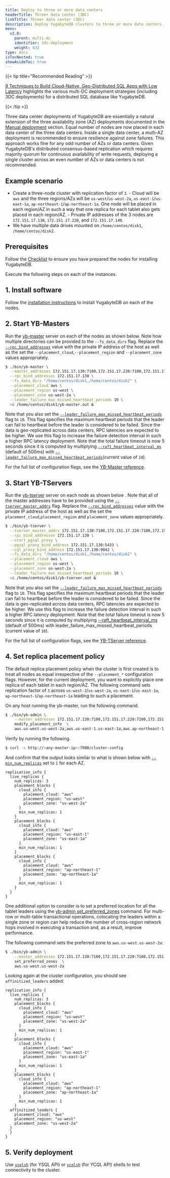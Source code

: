 ```yaml
---
title: Deploy to three or more data centers
headerTitle: Three+ data center (3DC)
linkTitle: Three+ data center (3DC)
description: Deploy YugabyteDB clusters to three or more data centers.
menu:
  v2.8:
    parent: multi-dc
    identifier: 3dc-deployment
    weight: 632
type: docs
isTocNested: true
showAsideToc: true
---
```


{{< tip title="Recommended Reading" >}}

[9 Techniques to Build Cloud-Native, Geo-Distributed SQL Apps with Low Latency](https://blog.yugabyte.com/9-techniques-to-build-cloud-native-geo-distributed-sql-apps-with-low-latency/) highlights the various multi-DC deployment strategies (including 3DC deployments) for a distributed SQL database like YugabyteDB.

{{< /tip >}}

Three data center deployments of YugabyteDB are essentially a natural extension of the three availability zone (AZ) deployments documented in the [Manual deployment](../../manual-deployment/) section. Equal number of nodes are now placed in each data center of the three data centers. Inside a single data center, a multi-AZ deployment is recommended to ensure resilience against zone failures. This approach works fine for any odd number of AZs or data centers. Given YugabyteDB's distributed consensus-based replication which requires majority quorum for continuous availability of write requests, deploying a single cluster across an even number of AZs or data centers is not recommended.

## Example scenario

- Create a three-node cluster with replication factor of `3`.
      - Cloud will be `aws` and the three regions/AZs will be `us-west`/`us-west-2a`, `us-east-1`/`us-east-1a`, `ap-northeast-1`/`ap-northeast-1a`. One node will be placed in each region/AZ in such a way that one replica for each tablet also gets placed in each region/AZ.
      - Private IP addresses of the 3 nodes are `172.151.17.130`, `172.151.17.220`, and `172.151.17.140`.
- We have multiple data drives mounted on `/home/centos/disk1`, `/home/centos/disk2`.

## Prerequisites

Follow the [Checklist](../../../deploy/checklist/) to ensure you have prepared the nodes for installing YugabyteDB.

Execute the following steps on each of the instances.

## 1. Install software

Follow the [installation instructions](../../../deploy/manual-deployment/install-software) to install YugabyteDB on each of the nodes.

## 2. Start YB-Masters

Run the [yb-master](../../../reference/configuration/yb-master/) server on each of the nodes as shown below. Note how multiple directories can be provided to the `--fs_data_dirs` flag. Replace the [`--rpc_bind_addresses`](../../../reference/configuration/yb-master/#rpc-bind-addresses) value with the private IP address of the host as well as the set the `--placement_cloud`,`--placement_region` and `--placement_zone` values appropriately.

```sh
$ ./bin/yb-master \
  --master_addresses 172.151.17.130:7100,172.151.17.220:7100,172.151.17.140:7100 \
  --rpc_bind_addresses 172.151.17.130 \
  --fs_data_dirs "/home/centos/disk1,/home/centos/disk2" \
  --placement_cloud aws \
  --placement_region us-west \
  --placement_zone us-west-2a \
  --leader_failure_max_missed_heartbeat_periods 10 \
  >& /home/centos/disk1/yb-master.out &
```

Note that you also set the [`--leader_failure_max_missed_heartbeat_periods`](../../../reference/configuration/yb-master/#leader-failure-max-missed-heartbeat-periods) flag to `10`. This flag specifies the maximum heartbeat periods that the leader can fail to heartbeat before the leader is considered to be failed. Since the data is geo-replicated across data centers, RPC latencies are expected to be higher. We use this flag to increase the failure detection interval in such a higher RPC latency deployment. Note that the total failure timeout is now 5 seconds since it is computed by multiplying [`--raft_heartbeat_interval_ms`](../../../reference/configuration/yb-master/#raft-heartbeat-interval-ms) (default of 500ms) with [`--leader_failure_max_missed_heartbeat_periods`](../../../reference/configuration/yb-master/#leader-failure-max-missed-heartbeat-periods)(current value of `10`).

For the full list of configuration flags, see the [YB-Master reference](../../../reference/configuration/yb-master/).

## 3. Start YB-TServers

Run the [yb-tserver](../../../reference/configuration/yb-tserver/) server on each node as shown below . Note that all of the master addresses have to be provided using the [`--tserver_master_addrs`](../../../reference/configuration/yb-master/#tserver-master-addrs) flag. Replace the [`--rpc_bind_addresses`](../../../reference/configuration/yb-tserver/#rpc-bind-addresses) value with the private IP address of the host as well as the set the `placement_cloud`,`placement_region` and `placement_zone` values appropriately.

```sh
$ ./bin/yb-tserver \
  --tserver_master_addrs 172.151.17.130:7100,172.151.17.220:7100,172.151.17.140:7100 \
  --rpc_bind_addresses 172.151.17.130 \
  --start_pgsql_proxy \
  --pgsql_proxy_bind_address 172.151.17.130:5433 \
  --cql_proxy_bind_address 172.151.17.130:9042 \
  --fs_data_dirs "/home/centos/disk1,/home/centos/disk2" \
  --placement_cloud aws \
  --placement_region us-west \
  --placement_zone us-west-2a \
  --leader_failure_max_missed_heartbeat_periods 10 \
  >& /home/centos/disk1/yb-tserver.out &
```

Note that you also set the [`--leader_failure_max_missed_heartbeat_periods`](../../../reference/configuration/yb-tserver/#leader-failure-max-missed-heartbeat-periods) flag to `10`. This flag specifies the maximum heartbeat periods that the leader can fail to heartbeat before the leader is considered to be failed. Since the data is geo-replicated across data centers, RPC latencies are expected to be higher. We use this flag to increase the failure detection interval in such a higher RPC latency deployment. Note that the total failure timeout is now 5 seconds since it is computed by multiplying [--raft_heartbeat_interval_ms](../../../reference/configuration/yb-tserver/#raft-heartbeat-interval-ms) (default of 500ms) with leader_failure_max_missed_heartbeat_periods (current value of `10`).

For the full list of configuration flags, see the [YB-TServer reference](../../../reference/configuration/yb-tserver/).

## 4. Set replica placement policy

The default replica placement policy when the cluster is first created is to treat all nodes as equal irrespective of the `--placement_*` configuration flags.  However, for the current deployment, you want to explicitly place one replica of each tablet in each region/AZ. The following command sets replication factor of `3` across `us-west-2`/`us-west-2a`, `us-east-1`/`us-east-1a`, `ap-northeast-1`/`ap-northeast-1a` leading to such a placement.

On any host running the yb-master, run the following command.

```sh
$ ./bin/yb-admin \
    --master_addresses 172.151.17.130:7100,172.151.17.220:7100,172.151.17.140:7100 \
    modify_placement_info  \
    aws.us-west.us-west-2a,aws.us-east-1.us-east-1a,aws.ap-northeast-1.ap-northeast-1a 3
```

Verify by running the following.

```sh
$ curl -s http://<any-master-ip>:7000/cluster-config
```

And confirm that the output looks similar to what is shown below with [`--min_num_replicas`](../../../reference/configuration/yb-tserver/#min-num-replicas) set to `1` for each AZ.

```
replication_info {
  live_replicas {
    num_replicas: 3
    placement_blocks {
      cloud_info {
        placement_cloud: "aws"
        placement_region: "us-west"
        placement_zone: "us-west-2a"
      }
      min_num_replicas: 1
    }
    placement_blocks {
      cloud_info {
        placement_cloud: "aws"
        placement_region: "us-east-1"
        placement_zone: "us-east-1a"
      }
      min_num_replicas: 1
    }
    placement_blocks {
      cloud_info {
        placement_cloud: "aws"
        placement_region: "ap-northeast-1"
        placement_zone: "ap-northeast-1a"
      }
      min_num_replicas: 1
    }
  }
}
```

One additional option to consider is to set a preferred location for all the tablet leaders using the [yb-admin set_preferred_zones](../../../admin/yb-admin#set-preferred-zones) command.
For multi-row or multi-table transactional operations, colocating the leaders within a single zone or region can help reduce the number
of cross-region network hops involved in executing a transaction and, as a result, improve performance.

The following command sets the preferred zone to `aws.us-west.us-west-2a`:

```sh
$ ./bin/yb-admin \
    --master_addresses 172.151.17.130:7100,172.151.17.220:7100,172.151.17.140:7100 \
    set_preferred_zones  \
    aws.us-west.us-west-2a
```

Looking again at the cluster configuration, you should see `affinitized_leaders` added:


```
replication_info {
  live_replicas {
    num_replicas: 3
    placement_blocks {
      cloud_info {
        placement_cloud: "aws"
        placement_region: "us-west"
        placement_zone: "us-west-2a"
      }
      min_num_replicas: 1
    }
    placement_blocks {
      cloud_info {
        placement_cloud: "aws"
        placement_region: "us-east-1"
        placement_zone: "us-east-1a"
      }
      min_num_replicas: 1
    }
    placement_blocks {
      cloud_info {
        placement_cloud: "aws"
        placement_region: "ap-northeast-1"
        placement_zone: "ap-northeast-1a"
      }
      min_num_replicas: 1
    }
  affinitized_leaders {
    placement_cloud: "aws"
    placement_region: "us-west"
    placement_zone: "us-west-2a"
  }
  }
}
```



## 5. Verify deployment

Use [`ysqlsh`](../../../admin/ysqlsh/) (for YSQL API) or [`ycqlsh`](../../../admin/cqlsh/) (for YCQL API) shells to test connectivity to the cluster.
